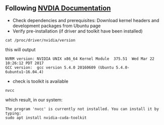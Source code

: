## Following [NVDIA Documentation](http://docs.nvidia.com/cuda/cuda-installation-guide-linux/#axzz4VZnqTJ2A)
* Check dependencies and prerequisites:
Download kernel headers and development packages from Ubuntu page
* Verify pre-installation (if driver and toolkit have been installed)
```
cat /proc/driver/nvidia/version
```
this will output
```
NVRM version: NVIDIA UNIX x86_64 Kernel Module  375.51  Wed Mar 22 10:26:12 PDT 2017
GCC version:  gcc version 5.4.0 20160609 (Ubuntu 5.4.0-6ubuntu1~16.04.4) 

```
* check is toolkit is available
```
nvcc
```
which result, in our system:
```
The program 'nvcc' is currently not installed. You can install it by typing:
sudo apt install nvidia-cuda-toolkit

```
